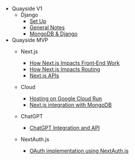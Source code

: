 * Quayside V1
    * Django
        * [Set Up](QuaysideV1/Django/SetUp.md)
        * [General Notes](QuaysideV1/Django/General.md)
        * [MongoDB & Django](QuaysideV1/Django/Mongo.md)
* Quayside MVP
    * Next.js
        * [How Next.js Impacts Front‐End Work](QuaysideMVP/Next.js/FrontEnd.md)
        * [How Next.js Impacts Routing](QuaysideMVP/Next.js/Routing.md)
        * [Next.js APIs](QuaysideMVP/Next.js/API.md)

    * Cloud
        * [Hosting on Google Cloud Run](QuaysideMVP/Cloud/CloudRun.md) 
        * [Next.js integration with MongoDB](QuaysideMVP/Cloud/MongoDB.md) 

    * ChatGPT
        * [ChatGPT Integration and API](QuaysideMVP/ChatGPT/API.md)
    * NextAuth.js
        * [OAuth implementation using NextAuth.js](QuaysideMVP/NextAuth.js/OAuth.md)